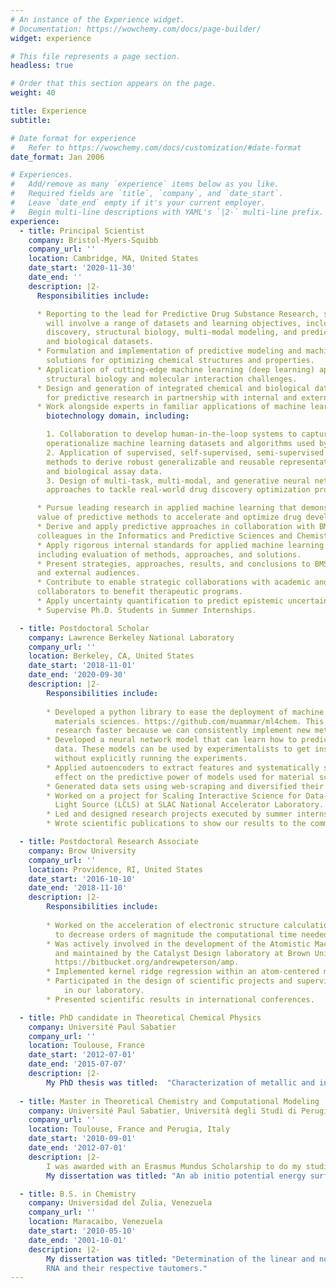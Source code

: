 ```yaml
---
# An instance of the Experience widget.
# Documentation: https://wowchemy.com/docs/page-builder/
widget: experience

# This file represents a page section.
headless: true

# Order that this section appears on the page.
weight: 40

title: Experience
subtitle:

# Date format for experience
#   Refer to https://wowchemy.com/docs/customization/#date-format
date_format: Jan 2006

# Experiences.
#   Add/remove as many `experience` items below as you like.
#   Required fields are `title`, `company`, and `date_start`.
#   Leave `date_end` empty if it's your current employer.
#   Begin multi-line descriptions with YAML's `|2-` multi-line prefix.
experience:
  - title: Principal Scientist
    company: Bristol-Myers-Squibb
    company_url: ''
    location: Cambridge, MA, United States
    date_start: '2020-11-30'
    date_end: ''
    description: |2-
      Responsibilities include:

      * Reporting to the lead for Predictive Drug Substance Research, scenarios
        will involve a range of datasets and learning objectives, including drug
        discovery, structural biology, multi-modal modeling, and prediction for chemical
        and biological datasets.
      * Formulation and implementation of predictive modeling and machine learning
        solutions for optimizing chemical structures and properties.
      * Application of cutting-edge machine learning (deep learning) approaches to
        structural biology and molecular interaction challenges.
      * Design and generation of integrated chemical and biological data assets
        for predictive research in partnership with internal and external collaborators.
      * Work alongside experts in familiar applications of machine learning in the
        biotechnology domain, including:

        1. Collaboration to develop human-in-the-loop systems to capture and
        operationalize machine learning datasets and algorithms used by BMS scientists.
        2. Application of supervised, self-supervised, semi-supervised deep learning
        methods to derive robust generalizable and reusable representations for chemical
        and biological assay data.
        3. Design of multi-task, multi-modal, and generative neural network learning
        approaches to tackle real-world drug discovery optimization problems.

      * Pursue leading research in applied machine learning that demonstrates the
      value of predictive methods to accelerate and optimize drug development.
      * Derive and apply predictive approaches in collaboration with BMS
      colleagues in the Informatics and Predictive Sciences and Chemistry departments.
      * Apply rigorous internal standards for applied machine learning practice,
      including evaluation of methods, approaches, and solutions.
      * Present strategies, approaches, results, and conclusions to BMS colleagues
      and external audiences.
      * Contribute to enable strategic collaborations with academic and commercial
      collaborators to benefit therapeutic programs.
      * Apply uncertainty quantification to predict epistemic uncertainty.
      * Supervise Ph.D. Students in Summer Internships.

  - title: Postdoctoral Scholar
    company: Lawrence Berkeley National Laboratory
    company_url: ''
    location: Berkeley, CA, United States
    date_start: '2018-11-01'
    date_end: '2020-09-30'
    description: |2-
        Responsibilities include:
        
        * Developed a python library to ease the deployment of machine learning models for chemistry and
          materials sciences. https://github.com/muammar/ml4chem. This package is helping us advance our
          research faster because we can consistently implement new methods.
        * Developed a neural network model that can learn how to predict retention times from chromatography
          data. These models can be used by experimentalists to get insights about the substances they study
          without explicitly running the experiments.
        * Applied autoencoders to extract features and systematically studied their topology to understand their
          effect on the predictive power of models used for material sciences.
        * Generated data sets using web-scraping and diversified their variance with active learning techniques.
        * Worked on a project for Scaling Interactive Science for Data-Intensive Discovery for the Linac Coherent
          Light Source (LCLS) at SLAC National Accelerator Laboratory.
        * Led and designed research projects executed by summer interns.
        * Wrote scientific publications to show our results to the community.

  - title: Postdoctoral Research Associate
    company: Brow University
    company_url: ''
    location: Providence, RI, United States
    date_start: '2016-10-10'
    date_end: '2018-11-10'
    description: |2-
        Responsibilities include:
        
        * Worked on the acceleration of electronic structure calculations using machine learning models 
          to decrease orders of magnitude the computational time needed by the simulations.
        * Was actively involved in the development of the Atomistic Machine-learning Package (Amp) created
          and maintained by the Catalyst Design laboratory at Brown University 
          https://bitbucket.org/andrewpeterson/amp.
        * Implemented kernel ridge regression within an atom-centered mode in their machine learning package.
        * Participated in the design of scientific projects and supervision of students during their research
            in our laboratory.
        * Presented scientific results in international conferences.

  - title: PhD candidate in Theoretical Chemical Physics
    company: Université Paul Sabatier
    company_url: ''
    location: Toulouse, France
    date_start: '2012-07-01'
    date_end: '2015-07-07'
    description: |2-
        My PhD thesis was titled:  "Characterization of metallic and insulating properties of low-dimensional systems".
    
  - title: Master in Theoretical Chemistry and Computational Modeling
    company: Université Paul Sabatier, Università degli Studi di Perugia
    company_url: ''
    location: Toulouse, France and Perugia, Italy
    date_start: '2010-09-01'
    date_end: '2012-07-01'
    description: |2-
        I was awarded with an Erasmus Mundus Scholarship to do my studies in different European universities. 
        My dissertation was titled: "An ab initio potential energy surface for quantum reactive scattering calculations."

  - title: B.S. in Chemistry
    company: Universidad del Zulia, Venezuela
    company_url: ''
    location: Maracaibo, Venezuela
    date_start: '2010-05-10'
    date_end: '2001-10-01'
    description: |2-
        My dissertation was titled: "Determination of the linear and nonlinear optical properties of the nitrogenous bases of DNA, 
        RNA and their respective tautomers."
---
```

